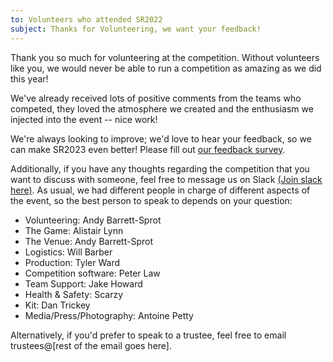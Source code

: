 ```yaml
---
to: Volunteers who attended SR2022
subject: Thanks for Volunteering, we want your feedback!
---
```

 
Thank you so much for volunteering at the competition. Without volunteers like you, we would never be able to run a competition as amazing as we did this year!

We've already received lots of positive comments from the teams who competed, they loved the atmosphere we created and the enthusiasm we injected into the event -- nice work!

We're always looking to improve; we'd love to hear your feedback, so we can make SR2023 even better!  Please fill out [our feedback survey](SURVEY_LINK).

Additionally, if you have any thoughts regarding the competition that you want to discuss with someone, feel free to message us on Slack [(Join slack here)](Slack_join_link). As usual, we had different people in charge of different aspects of the event, so the best person to speak to depends on your question:
- Volunteering: Andy Barrett-Sprot
- The Game: Alistair Lynn
- The Venue: Andy Barrett-Sprot
- Logistics: Will Barber
- Production: Tyler Ward
- Competition software: Peter Law
- Team Support: Jake Howard
- Health & Safety: Scarzy
- Kit: Dan Trickey
- Media/Press/Photography: Antoine Petty

Alternatively, if you'd prefer to speak to a trustee, feel free to email trustees@[rest of the email goes here].

